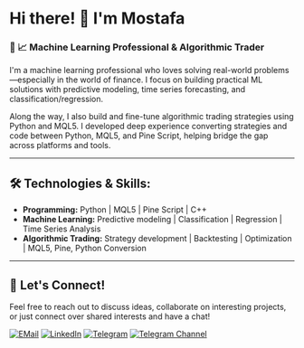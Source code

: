 # Hi there! 👋 I'm Mostafa

### 🤖 📈 Machine Learning Professional & Algorithmic Trader
I'm a machine learning professional who loves solving real-world problems—especially in the world of finance. I focus on building practical ML solutions with predictive modeling, time series forecasting, and classification/regression.

Along the way, I also build and fine-tune algorithmic trading strategies using Python and MQL5. I developed deep experience converting strategies and code between Python, MQL5, and Pine Script, helping bridge the gap across platforms and tools.

---

## 🛠️ Technologies & Skills:
- **Programming:** Python | MQL5 | Pine Script | C++
- **Machine Learning:** Predictive modeling | Classification | Regression | Time Series Analysis
- **Algorithmic Trading:** Strategy development | Backtesting | Optimization | MQL5, Pine, Python Conversion

---

## 🤝 Let's Connect!
Feel free to reach out to discuss ideas, collaborate on interesting projects, or just connect over shared interests and have a chat!

[![EMail](https://img.shields.io/badge/EMail-white)](mailto:MostafaRoohy@protonmail.com)
[![LinkedIn](https://img.shields.io/badge/LinkedIn-blue)](https://linkedin.com/in/mostafaroohy)
[![Telegram](https://img.shields.io/badge/Telegram-skyblue)](https://t.me/MostafaRoohy)
[![Telegram Channel](https://img.shields.io/badge/BrainyAlgo-lightblue)](https://t.me/BrainyAlgo)

